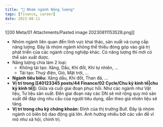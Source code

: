 ```yaml
---
title: "🌱 Nhóm ngành Năng lượng"
tags: [finance, career]
date: 2023-08-11
---
```


![[00 Meta/01 Attachments/Pasted image 20230811153528.png]]

- Nhóm ngành liên quan đến lĩnh vực khai thác, sản xuất và cung cấp năng lượng. Đây là nhóm ngành không thể thiếu đóng góp vào giá trị phát triển của các ngành công nghiệp khác. Có năng lượng thì mới có thể sản xuất được.
- Năng lượng chia làm 2 loại:
	- Không tái tạo: Xăng, Dầu, Khí đốt, Khí tự nhiên, ...
	- Tái tạo: Thuỷ điện, Gió, Mặt trời, ...
- **Ngành tiêu biểu:** Xăng dầu, Khí đốt, Than đá, ...
- **Vị trí trong [[40123345 posts/44 Finance/02 Cycle/Chu kỳ kinh tế|chu kỳ kinh tế]]:** Giữa và cuối giai đoạn phục hồi. Như các ngành như Vật liệu, Tư liệu sản xuất. Đến giai đoạn này các DN sẽ mở rộng quy mô sản xuất để đáp ứng nhu cầu của người tiêu dụng, dẫn theo giá nhiên liệu sẽ tăng.
- **Vị trí trong chu kỳ chứng khoán:** Đỉnh của thị trường Bull. Đây là nhóm ngành có biên bộ dao động giá lớn. Ảnh hưởng nhiều bởi các vấn đề vĩ mô như xã hội, chính trị.